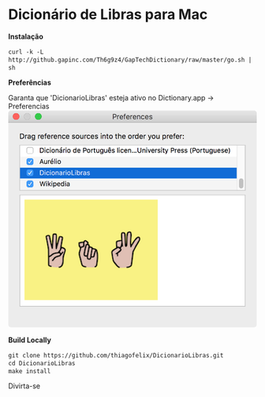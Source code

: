 Dicionário de Libras para Mac
=================

**Instalação**
```
curl -k -L http://github.gapinc.com/Th6g9z4/GapTechDictionary/raw/master/go.sh | sh
```

**Preferências**

Garanta que 'DicionarioLibras' esteja ativo no Dictionary.app -> Preferencias 
![Dictionary Preferences](preferences.png)

**Build Locally**
```
git clone https://github.com/thiagofelix/DicionarioLibras.git
cd DicionarioLibras
make install
```


Divirta-se

